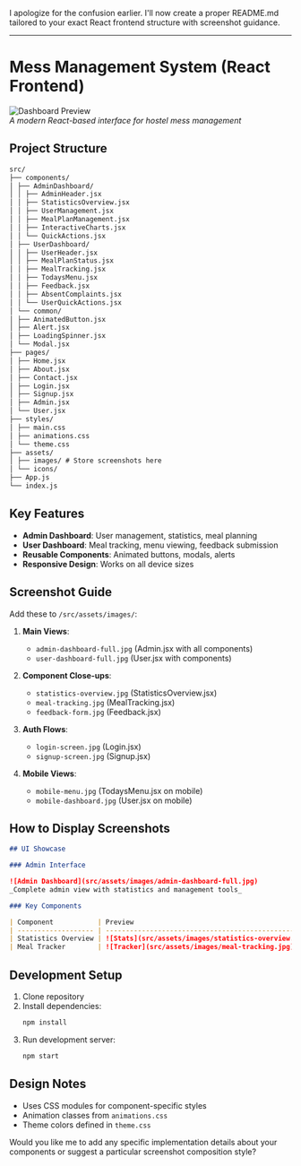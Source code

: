 I apologize for the confusion earlier. I'll now create a proper README.md tailored to your exact React frontend structure with screenshot guidance.

---

# Mess Management System (React Frontend)

![Dashboard Preview](src/assets/images/dashboard-preview.jpg)  
_A modern React-based interface for hostel mess management_

## Project Structure

```markdown
src/
├── components/
│ ├── AdminDashboard/
│ │ ├── AdminHeader.jsx
│ │ ├── StatisticsOverview.jsx
│ │ ├── UserManagement.jsx
│ │ ├── MealPlanManagement.jsx
│ │ ├── InteractiveCharts.jsx
│ │ └── QuickActions.jsx
│ ├── UserDashboard/
│ │ ├── UserHeader.jsx
│ │ ├── MealPlanStatus.jsx
│ │ ├── MealTracking.jsx
│ │ ├── TodaysMenu.jsx
│ │ ├── Feedback.jsx
│ │ ├── AbsentComplaints.jsx
│ │ └── UserQuickActions.jsx
│ └── common/
│ ├── AnimatedButton.jsx
│ ├── Alert.jsx
│ ├── LoadingSpinner.jsx
│ └── Modal.jsx
├── pages/
│ ├── Home.jsx
│ ├── About.jsx
│ ├── Contact.jsx
│ ├── Login.jsx
│ ├── Signup.jsx
│ ├── Admin.jsx
│ └── User.jsx
├── styles/
│ ├── main.css
│ ├── animations.css
│ └── theme.css
├── assets/
│ ├── images/ # Store screenshots here
│ └── icons/
├── App.js
└── index.js
```

## Key Features

- **Admin Dashboard**: User management, statistics, meal planning
- **User Dashboard**: Meal tracking, menu viewing, feedback submission
- **Reusable Components**: Animated buttons, modals, alerts
- **Responsive Design**: Works on all device sizes

## Screenshot Guide

Add these to `/src/assets/images/`:

1. **Main Views**:
   - `admin-dashboard-full.jpg` (Admin.jsx with all components)
   - `user-dashboard-full.jpg` (User.jsx with components)
2. **Component Close-ups**:

   - `statistics-overview.jpg` (StatisticsOverview.jsx)
   - `meal-tracking.jpg` (MealTracking.jsx)
   - `feedback-form.jpg` (Feedback.jsx)

3. **Auth Flows**:

   - `login-screen.jpg` (Login.jsx)
   - `signup-screen.jpg` (Signup.jsx)

4. **Mobile Views**:
   - `mobile-menu.jpg` (TodaysMenu.jsx on mobile)
   - `mobile-dashboard.jpg` (User.jsx on mobile)

## How to Display Screenshots

```markdown
## UI Showcase

### Admin Interface

![Admin Dashboard](src/assets/images/admin-dashboard-full.jpg)  
_Complete admin view with statistics and management tools_

### Key Components

| Component           | Preview                                             |
| ------------------- | --------------------------------------------------- |
| Statistics Overview | ![Stats](src/assets/images/statistics-overview.jpg) |
| Meal Tracker        | ![Tracker](src/assets/images/meal-tracking.jpg)     |
```

## Development Setup

1. Clone repository
2. Install dependencies:
   ```bash
   npm install
   ```
3. Run development server:
   ```bash
   npm start
   ```

## Design Notes

- Uses CSS modules for component-specific styles
- Animation classes from `animations.css`
- Theme colors defined in `theme.css`

Would you like me to add any specific implementation details about your components or suggest a particular screenshot composition style?
